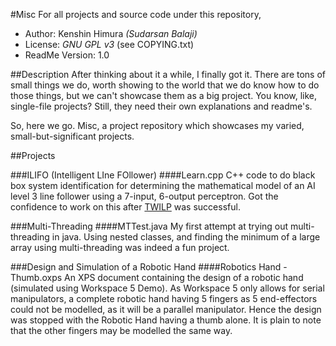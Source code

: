 #Misc
For all projects and source code under this repository,
* Author: Kenshin Himura *(Sudarsan Balaji)*
* License: *GNU GPL v3* (see COPYING.txt)
* ReadMe Version: 1.0

##Description
After thinking about it a while, I finally got it. There are tons of small things we do, worth showing to the world that we do know how to do those things, but we can't showcase them as a big project. You know, like, single-file projects? Still, they need their own explanations and readme's.

So, here we go. Misc, a project repository which showcases my varied, small-but-significant projects.

##Projects

###ILIFO (Intelligent LIne FOllower)
####Learn.cpp
C++ code to do black box system identification for determining the mathematical model of an AI level 3 line follower using a 7-input, 6-output perceptron. Got the confidence to work on this after [TWILP](https://www.github.com/kenshinthebattosai/TWILP) was successful.

###Multi-Threading
####MTTest.java
My first attempt at trying out multi-threading in java. Using nested classes, and finding the minimum of a large array using multi-threading was indeed a fun project.

###Design and Simulation of a Robotic Hand
####Robotics Hand - Thumb.oxps
An XPS document containing the design of a robotic hand (simulated using Workspace 5 Demo). As Workspace 5 only allows for serial manipulators, a complete robotic hand having 5 fingers as 5 end-effectors could not be modelled, as it will be a parallel manipulator. Hence the design was stopped with the Robotic Hand having a thumb alone. It is plain to note that the other fingers may be modelled the same way.